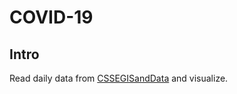 # COVID-19

## Intro

Read daily data from [CSSEGISandData](https://github.com/CSSEGISandData/COVID-19) and visualize.
